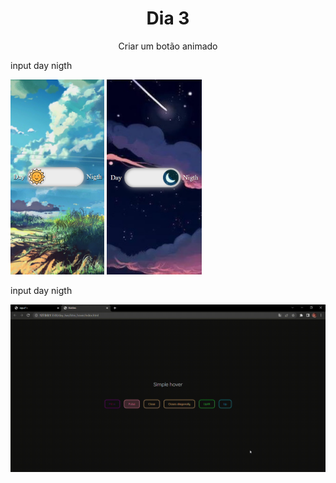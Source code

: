 <div align="center"> <h1>Dia 3</h1> <p>Criar um botão animado</p></div>

<div>

<p>input day nigth</p>

<img src="../assets/images/day3_btn_day.png" width="150" alt=" tela de modo mobile, com background de um desenho realista que é destacado o céu azul clar e na parte inferior tem umas folhagens retratando uma grama alta. Ao centro tem um input para você clicar e alterar o background da imagem esse input é branco nas suas extremidades tem as palavras dia e noite, o botão do input tem uma imagem de um sol"/>
<img src="../assets/images/day3_btn_nigth.png" width="152"  alt="tela de modo mobile, o background com um desenho retatando a noite com nuvens em dregade de azul até o lilás e o fundo azul escuro com alguns pontos representando estrelas. Ao centro tem um input para você clicar e alterar o background da imagem esse input é branco nas suas extremidades tem as palavras dia e noite, o botão do input tem uma imagem de uma lua"/>
</div>

<div>

<p>input day nigth</p>
<img src="../assets/videos/botoes.gif"/>
</div>
